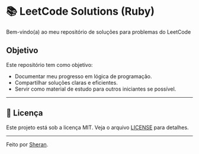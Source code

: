 # 📚 LeetCode Solutions (Ruby)

Bem-vindo(a) ao meu repositório de soluções para problemas do LeetCode

## Objetivo
Este repositório tem como objetivo:
- Documentar meu progresso em lógica de programação.
- Compartilhar soluções claras e eficientes.
- Servir como material de estudo para outros iniciantes se possível.

---

## 📝 Licença
Este projeto está sob a licença MIT. Veja o arquivo [LICENSE](/LICENSE) para detalhes.

---

Feito por [Sheran](https://github.com/sheranrafael). 

